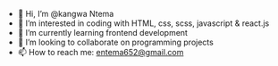 - 👋 Hi, I’m @kangwa Ntema
- 👀 I’m interested in coding with HTML, css, scss, javascript & react.js
- 🌱 I’m currently learning frontend development
- 💞️ I’m looking to collaborate on programming projects
- 📫 How to reach me: entema652@gmail.com

<!---
LogiPV/LogiPV is a ✨ special ✨ repository because its `README.md` (this file) appears on your GitHub profile.
You can click the Preview link to take a look at your changes.
--->
